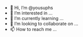 - 👋 Hi, I’m @yousuphs
- 👀 I’m interested in ...
- 🌱 I’m currently learning ...
- 💞️ I’m looking to collaborate on ...
- 📫 How to reach me ...

<!---
yousuphs/yousuphs is a ✨ special ✨ repository because its `README.md` (this file) appears on your GitHub profile.
You can click the Preview link to take a look at your changes.
--->

